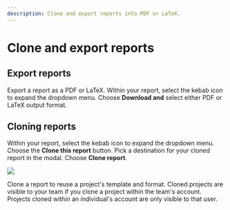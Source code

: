 ```yaml
---
description: Clone and export reports into PDF or LaTeX.
---
```


# Clone and export reports

## Export reports

Export a report as a PDF or LaTeX. Within your report, select the kebab icon to expand the dropdown menu. Choose **Download and** select either PDF or LaTeX output format.&#x20;

## Cloning reports

Within your report, select the kebab icon to expand the dropdown menu. Choose the **Clone this report** button. Pick a destination for your cloned report in the modal. Choose **Clone report**.

![](../../.gitbook/assets/clone\_reports.gif)

Clone a report to reuse a project's template and format. Cloned projects are visible to your team if you clone a project within the team's account. Projects cloned within an individual's account are only visible to that user.
